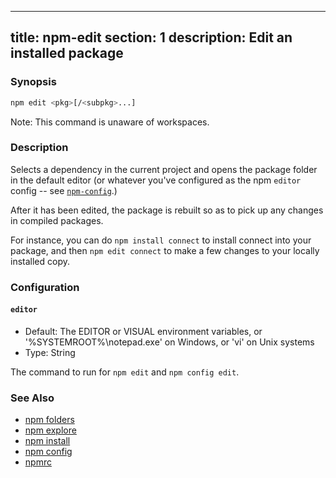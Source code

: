 ______________________________________________________________________

## title: npm-edit section: 1 description: Edit an installed package

### Synopsis

```bash
npm edit <pkg>[/<subpkg>...]
```

Note: This command is unaware of workspaces.

### Description

Selects a dependency in the current project and opens the package folder in
the default editor (or whatever you've configured as the npm `editor`
config -- see [`npm-config`](npm-config).)

After it has been edited, the package is rebuilt so as to pick up any
changes in compiled packages.

For instance, you can do `npm install connect` to install connect
into your package, and then `npm edit connect` to make a few
changes to your locally installed copy.

### Configuration

#### `editor`

- Default: The EDITOR or VISUAL environment variables, or
  '%SYSTEMROOT%\\notepad.exe' on Windows, or 'vi' on Unix systems
- Type: String

The command to run for `npm edit` and `npm config edit`.

### See Also

- [npm folders](/configuring-npm/folders)
- [npm explore](/commands/npm-explore)
- [npm install](/commands/npm-install)
- [npm config](/commands/npm-config)
- [npmrc](/configuring-npm/npmrc)

